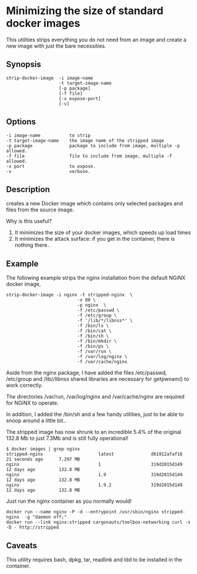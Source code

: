 # Minimizing the size of standard docker images

This utilities strips everything you do not need from an image and create a new image with just the bare necessities.

## Synopsis
	strip-docker-image 	-i image-name 
						-t target-image-name 
						[-p package]
						[-f file]
						[-x expose-port] 
						[-v] 
			
## Options
	-i image-name			to strip
	-t target-image-name	the image name of the stripped image
	-p package				package to include from image, multiple -p allowed.
	-f file					file to include from image, multiple -f allowed.
	-x port					to expose.
	-v						verbose.

## Description
creates a new Docker image which contains only selected packages and files from the source image.

Why is this useful?

1. It minimizes the size of your docker images, which speeds up load times
2. It minimizes the attack surface: if you get in the container, there is nothing there..

## Example
The following example strips the nginx installation from the default NGiNX docker image,

```
strip-docker-image -i nginx -t stripped-nginx  \
						   -x 80 \
						   -p nginx  \
						   -f /etc/passwd \
						   -f /etc/group \
						   -f '/lib/*/libnss*' \
						   -f /bin/ls \
						   -f /bin/cat \
						   -f /bin/sh \
						   -f /bin/mkdir \
						   -f /bin/ps \
						   -f /var/run \
						   -f /var/log/nginx \
						   -f /var/cache/nginx
```
Aside from the nginx package, I have added the files /etc/passwd, /etc/group and /lib/*/libnss* shared libraries 
are necessary for getpwnam() to work correctly.

The directories /var/run, /var/log/nginx and /var/cache/nginx are required for NGiNX to operate.

In addition, I added the /bin/sh and a few handy utilities, just to be able to snoop around a little bit..


The stripped image has now shrunk to an incredible 5.4% of the original 132.8 Mb to just 7.3Mb and is still fully operational!

```
$ docker images | grep nginx
stripped-nginx                     latest              d61912afaf16        21 seconds ago      7.297 MB
nginx                              1                   319d2015d149        12 days ago         132.8 MB
nginx                              1.9                 319d2015d149        12 days ago         132.8 MB
nginx                              1.9.2               319d2015d149        12 days ago         132.8 MB
```

Just run the nginx container as you normally would!

```
docker run --name nginx -P -d --entrypoint /usr/sbin/nginx stripped-nginx  -g "daemon off;"
docker run --link nginx:stripped cargonauts/toolbox-networking curl -s -D - http://stripped
```

## Caveats
This utility requires bash, dpkg, tar, readlink and ldd to be installed in the container.
